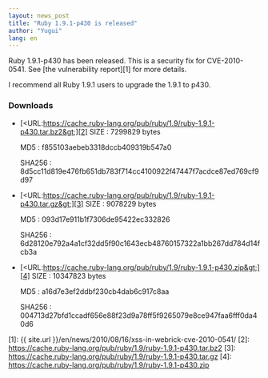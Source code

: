 ```yaml
---
layout: news_post
title: "Ruby 1.9.1-p430 is released"
author: "Yugui"
lang: en
---
```


Ruby 1.9.1-p430 has been released. This is a security fix for
CVE-2010-0541. See [the vulnerability report][1] for more details.

I recommend all Ruby 1.9.1 users to upgrade the 1.9.1 to p430.

### Downloads

* [&lt;URL:https://cache.ruby-lang.org/pub/ruby/1.9/ruby-1.9.1-p430.tar.bz2&gt;][2]
  SIZE
  : 7299829 bytes

  MD5
  : f855103aebeb3318dccb409319b547a0

  SHA256
  : 8d5cc11d819e476fb651db783f714cc4100922f47447f7acdce87ed769cf9d97

* [&lt;URL:https://cache.ruby-lang.org/pub/ruby/1.9/ruby-1.9.1-p430.tar.gz&gt;][3]
  SIZE
  : 9078229 bytes

  MD5
  : 093d17e911b1f7306de95422ec332826

  SHA256
  : 6d28120e792a4a1cf32dd5f90c1643ecb48760157322a1bb267dd784d14fcb3a

* [&lt;URL:https://cache.ruby-lang.org/pub/ruby/1.9/ruby-1.9.1-p430.zip&gt;][4]
  SIZE
  : 10347823 bytes

  MD5
  : a16d7e3ef2ddbf230cb4dab6c917c8aa

  SHA256
  : 004713d27bfd1ccadf656e88f23d9a78ff5f9265079e8ce947faa6fff0da40d6



[1]: {{ site.url }}/en/news/2010/08/16/xss-in-webrick-cve-2010-0541/
[2]: https://cache.ruby-lang.org/pub/ruby/1.9/ruby-1.9.1-p430.tar.bz2
[3]: https://cache.ruby-lang.org/pub/ruby/1.9/ruby-1.9.1-p430.tar.gz
[4]: https://cache.ruby-lang.org/pub/ruby/1.9/ruby-1.9.1-p430.zip
